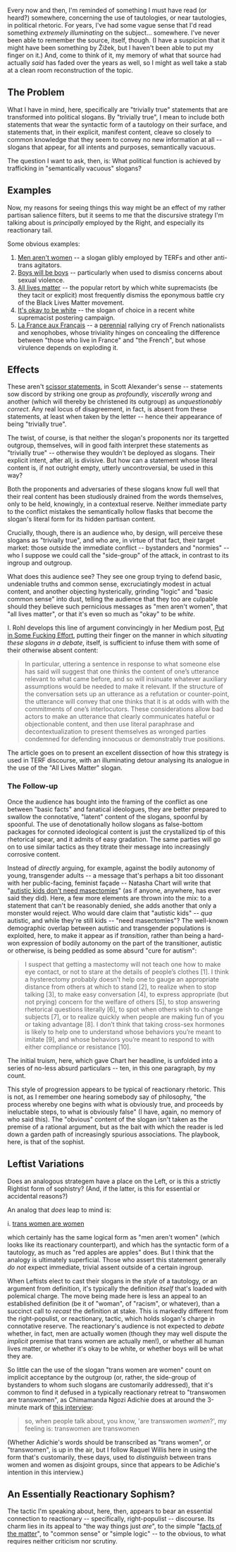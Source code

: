 
Every now and then, I'm reminded of something I must have read (or heard?)
somewhere, concerning the use of tautologies, or near tautologies, in political
rhetoric. For years, I've had some vague sense that I'd read something
*extremely illuminating* on the subject... somewhere. I've never been able to
remember the source, itself, though. (I have a suspicion that it might
have been something by &Zcaron;i&zcaron;ek, but I haven't been able to put
my finger on it.) And, come to think of it, my memory of what
that source had actually *said* has faded over the years as well, so I might as
well take a stab at a clean room reconstruction of the topic.


## The Problem

What I have in mind, here, specifically are "trivially true" statements that
are transformed into political slogans. By "trivially true", I mean to include
both statements that wear the syntactic form of a tautology on their surface,
and statements that, in their explicit, manifest content, cleave so closely
to common knowledge that they seem to convey no new information at all --
slogans that appear, for all intents and purposes, semantically vacuous. 

The question I want to ask, then, is: What political function is achieved by
trafficking in "semantically vacuous" slogans?

## Examples

Now, my reasons for seeing things this way might be an effect of
my rather partisan salience filters, but it seems to me that the
discursive strategy I'm talking about is *principally* employed by
the Right, and especially its reactionary tail. 

Some obvious examples:

1. [Men aren't women](https://www.rt.com/news/444189-twitter-man-woman-ban-pc/) -- 
a slogan glibly employed by TERFs and other anti-trans agitators.
1. [Boys will be boys](https://www.pbs.org/newshour/science/why-boys-will-be-boys-is-an-unscientific-excuse-for-assault) -- 
particularly when used to dismiss concerns about sexual violence.
1. [All lives matter](https://en.wikipedia.org/wiki/All_Lives_Matter) -- 
the popular retort by which white supremacists (be they tacit or explicit) most frequently dismiss the eponymous battle cry of the Black Lives Matter movement.
1. [It's okay to be white](https://en.wikipedia.org/wiki/It%27s_OK_to_be_white) --
the slogan of choice in a recent white supremacist postering campaign.
1. [La France aux Français](https://www.theglobeandmail.com/news/world/rise-of-marine-le-pen-how-the-far-right-leader-became-a-contender-in-france/article34752498/) -- a
[perennial](https://www.persee.fr/doc/polit_0032-342x_1993_num_58_3_6289_t1_0810_0000_2) 
rallying cry of French nationalists and xenophobes, whose triviality hinges on
concealing the difference between "those who live in France" and "the French",
but whose virulence depends on exploding it.

## Effects

These aren't 
[scissor statements](https://slatestarcodex.com/2018/10/30/sort-by-controversial/),
in Scott Alexander's sense -- statements sow discord by striking one group as 
*profoundly, viscerally wrong* and another (which will thereby be christened its
outgroup) as *unquestionably correct*.
Any real locus of disagreement, in fact, is absent from these statements, at
least when taken by the letter -- hence their appearance of being "trivially
true".

The twist, of course, is that neither the slogan's proponents nor its targetted
outgroup, themselves, will in good faith interpret these statements as 
"trivially true" -- otherwise they wouldn't be deployed as slogans. 
Their explicit intent, after all, is divisive. But how can a statement whose
literal content is, if not outright empty, utterly uncontroversial, be used
in this way?

Both the proponents and adversaries of these slogans know full well that their
real content has been studiously drained from the words themselves, only
to be held, knowingly, in a contextual reserve. Neither immediate party to
the conflict mistakes the semantically hollow flasks that become the slogan's
literal form for its hidden partisan content.

Crucially, though, there is an audience who, by design, will perceive these
slogans as "trivially true", and who are, in virtue of that fact, their target
market: those outside the immediate conflict -- bystanders and "normies" -- who
I suppose we could call the "side-group" of the attack, in contrast to its
ingroup and outgroup. 

What does this audience see? They see one group trying to defend basic,
undeniable truths and common sense, excruciatingly modest in actual content, and
another objecting hysterically, grinding "logic" and "basic common sense" into
dust, telling the audience that they too are culpable should they believe such
pernicious messages as "men aren't women", that "all lives matter", or that it's
even so much as "okay" to be *white*.

I. Rohl develops this line of argument convincingly in her Medium post, 
[Put in Some Fucking Effort](https://medium.com/@i_rohl/put-in-some-fucking-effort-c2bf28f25df2),
putting their finger on the manner in which _situating these slogans in a debate_,
itself, is sufficient to infuse them with some of their otherwise absent content:

> In particular, uttering a sentence in response to what someone else has said
> will suggest that one thinks the content of one’s utterance relevant to what
> came before, and so will insinuate whatever auxiliary assumptions would be
> needed to make it relevant. If the structure of the conversation sets up an
> utterance as a refutation or counter-point, the utterance will convey that one
> thinks that it is at odds with with the commitments of one’s interlocutors.
> These considerations allow bad actors to make an utterance that clearly
> communicates hateful or objectionable content, and then use literal paraphrase
> and decontextualization to present themselves as wronged parties condemned for
> defending innocuous or demonstrably true positions. 

The article goes on to present an excellent dissection of how this strategy
is used in TERF discourse, with an illuminating detour analysing its analogue in
the use of the "All Lives Matter" slogan.

### The Follow-up 

Once the audience has bought into the framing of the conflict as one between
"basic facts" and fanatical ideologues, they are better prepared to swallow the
connotative, "latent" content of the slogans, spoonful by spoonful. The use of
denotationally hollow slogans as false-bottom packages for connoted ideological
content is just the crystallized tip of this rhetorical spear, and it admits of
easy gradation. The same parties will go on to use similar tactics as they
titrate their message into increasingly corrosive content.

Instead of *directly* arguing, for example, against the bodily autonomy of
young, transgender adults -- a message that's perhaps a bit too dissonant with
her public-facing, feminist façade -- Natasha Chart will write that
"[autistic kids don't need masectomies](https://www.feministcurrent.com/2017/04/14/autistic-kids-dont-need-mastectomies/)"
(as if anyone, anywhere, has ever said they did). Here, a few more elements
are thrown into the mix: to a statement that can't be reasonably denied, she
adds another that only a monster would reject.
Who would dare claim that "autistic kids" -- *qua* autistic, and while they're
still kids -- "need masectomies"? The well-known demographic overlap between
autistic and transgender populations is exploited, here, to make it appear as if
*transition*, rather than being a hard-won expression of bodily autonomy on the
part of the transitioner, autistic or otherwise, is being peddled as some absurd
"cure for autism":


> I suspect that getting a mastectomy will not teach one how to make eye
> contact, or not to stare at the details of people’s clothes [1]. I think a
> hysterectomy probably doesn’t help one to gauge an appropriate distance from
> others at which to stand [2], to realize when to stop talking [3], to make easy
> conversation [4], to express appropriate (but not prying) concern for the welfare of
> others [5], to stop answering rhetorical questions literally [6], to spot when others
> wish to change subjects [7], or to realize quickly when people are making fun of you
> or taking advantage [8]. I don’t think that taking cross-sex hormones is likely to
> help one to understand whose behaviors you’re meant to imitate [9], and whose
> behaviors you’re meant to respond to with either compliance or resistance [10].

The initial truism, here, which gave Chart her headline, is unfolded into
a series of no-less absurd particulars -- ten, in this one paragraph, by my
count.

This style of progression appears to be typical of reactionary
rhetoric. This is not, as I remember one hearing somebody say of philosophy,
"the process whereby one begins with what is obviously true, and proceeds by
ineluctable steps, to what is obviously false" (I have, again, no memory of who
said this). The "obvious" content of the slogan isn't taken as the premise of a
rational argument, but as the bait with which the reader is led down a garden path of
increasingly spurious associations. The playbook, here, is that of the sophist.

## Leftist Variations

Does an analogous strategem have a place on the Left, or is this a strictly
Rightist form of sophistry? (And, if the latter, is this for essential or
accidental reasons?)

An analog that *does* leap to mind is: 

i. [trans women are women](https://www.theroot.com/trans-women-are-women-this-isn-t-a-debate-1793202635)

which certainly has the same logical form as "men aren't women" (which looks
like its reactionary counterpart), and which has the syntactic form of a
tautology, as much as "red apples are apples" does. But I think that the analogy
is ultimately superficial. Those who assert this statement generally *do not*
expect immediate, trivial assent outside of a certain ingroup. 

When Leftists elect to cast their slogans in the _style_ of a tautology, or
an argument from definition, it's typically the definition _itself_ that's
loaded with polemical charge. The move being made here is less an appeal to
an established definition (be it of "woman", of "racism", or whatever), than
a succinct call to _recast_ the definition at stake.
This is markedly different from the right-populist, or reactionary, tactic,
which holds slogan's charge in connotative reserve. The reactionary's audience
is not expected to _debate_ whether, in fact, men are actually women 
(though they may well dispute the _implicit_ premise that trans women are
actually men!), or whether all human lives matter, or whether it's okay to be
white, or whether boys will be what they are.

So little can the use of the slogan "trans women are women" count on implicit
acceptance by the outgroup (or, rather, the side-group of bystanders to whom
such slogans are customarily addressed), that it's common to find it defused in
a typically reactionary retreat to "transwomen are transwomen", as Chimamanda
Ngozi Adichie does at around the 3-minute mark of 
[this interview](https://www.channel4.com/news/chimamanda-ngozi-adichie-on-feminism):

> so, when people talk about, you know, 'are transwomen _women_?', my feeling is:
> transwomen are transwomen

(Whether Adichie's words should be transcribed as "trans women", or "transwomen",
is up in the air, but I follow Raquel Willis here in using the form that's
customarily, these days, used to _distinguish_ between trans women and women
as disjoint groups, since that appears to be Adichie's intention in this interview.)


## An Essentially Reactionary Sophism?

The tactic I'm speaking about, here, then, appears to bear an essential
connection to reactionary -- specifically, right-populist -- discourse.
Its charm lies in its appeal to "the way things just _are_", to the 
simple "[facts of the matter](https://thelastinstance.com/posts/facts_are_lazy_and_facts_are_late/)", to "common sense" or "simple logic" -- to the obvious, to
what requires neither criticism nor scrutiny. 



